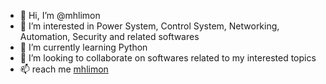 - 👋 Hi, I’m @mhlimon
- 👀 I’m interested in Power System, Control System, Networking, Automation, Security and related softwares
- 🌱 I’m currently learning Python
- 💞️ I’m looking to collaborate on softwares related to my interested topics
- 📫 reach me [mhlimon](https://www.linkedin.com/in/mhlimon/)

<!---
mhlimon/mhlimon is a ✨ special ✨ repository because its `README.md` (this file) appears on your GitHub profile.
You can click the Preview link to take a look at your changes.
--->

